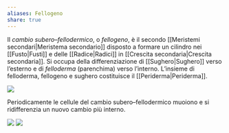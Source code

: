 ```yaml
---
aliases: Fellogeno
share: true
---
```

Il *cambio subero–fellodermico*, o *fellogeno*, è il secondo [[Meristemi secondari|Meristema secondario]] disposto a formare un cilindro nei [[Fusto|Fusti]] e delle [[Radice|Radici]] in [[Crescita secondaria|Crescita secondaria]].
Si occupa della differenziazione di [[Sughero|Sughero]] verso l’esterno e di *felloderma* (parenchima) verso l’interno.
L’insieme di felloderma, fellogeno e sughero costituisce il [[Periderma|Periderma]].

![](10978b988c8bb323617867efb4fd6c01_MD5%201.png)

Periodicamente le cellule del cambio subero–fellodermico muoiono e si ridifferenzia un nuovo cambio più interno.

![](325d2d8eba402e1a26cdb0a5d3f0bcae_MD5%201.jpg)
![](daa1371a0829ea215fcea559a5d06a7f_MD5%201.png)